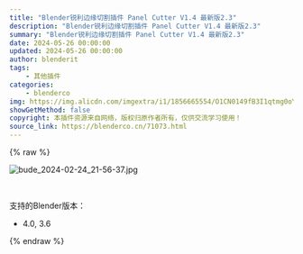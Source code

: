 ```yaml
---
title: "Blender锐利边缘切割插件 Panel Cutter V1.4 最新版2.3"
description: "Blender锐利边缘切割插件 Panel Cutter V1.4 最新版2.3"
summary: "Blender锐利边缘切割插件 Panel Cutter V1.4 最新版2.3"
date: 2024-05-26 00:00:00
updated: 2024-05-26 00:00:00
author: blenderit
tags: 
    - 其他插件
categories:
    - blenderco
img: https://img.alicdn.com/imgextra/i1/1856665554/O1CN0149fB3I1qtmg0oY4Q0_!!1856665554.jpg
showGetMethod: false
copyright: 本插件资源来自网络，版权归原作者所有，仅供交流学习使用！
source_link: https://blenderco.cn/71073.html
---
```


{% raw %}
<p><img class="aligncenter" src="https://img.alicdn.com/imgextra/i1/1856665554/O1CN0149fB3I1qtmg0oY4Q0_!!1856665554.jpg" alt="bude_2024-02-24_21-56-37.jpg"></p><p> </p><p>支持的Blender版本：</p><ul>
<li>4.0, 3.6</li>
</ul>
<div style="display: none">blenderco</div>
{% endraw %}